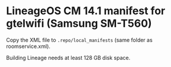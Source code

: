 # LineageOS CM 14.1 manifest for gtelwifi (Samsung SM-T560)

Copy the XML file to ``.repo/local_manifests`` (same folder as roomservice.xml).

Building Lineage needs at least 128 GB disk space. 
